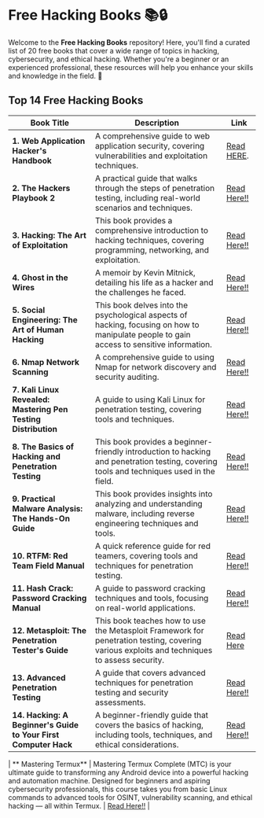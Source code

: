 # Free Hacking Books 📚🔒

Welcome to the **Free Hacking Books** repository! Here, you'll find a curated list of 20 free books that cover a wide range of topics in hacking, cybersecurity, and ethical hacking. Whether you're a beginner or an experienced professional, these resources will help you enhance your skills and knowledge in the field. 🚀

## Top 1️4️ Free Hacking Books

| Book Title | Description | Link |
|------------|-------------|------|
| **1. Web Application Hacker's Handbook** | A comprehensive guide to web application security, covering vulnerabilities and exploitation techniques. | [Read HERE](https://edu.anarcho-copy.org/Against%20Security%20-%20Self%20Security/Dafydd%20Stuttard,%20Marcus%20Pinto%20-%20The%20web%20application%20hacker's%20handbook_%20finding%20and%20exploiting%20security%20flaws-Wiley%20(2011).pdf). | 
| **2. The Hackers Playbook 2** | A practical guide that walks through the steps of penetration testing, including real-world scenarios and techniques. | [Read Here!!](https://someplace-else.neocities.org/books/The%20Hacker%20Playbook%202%20-%20Practical%20Guide%20To%20Penetration%20Testing.pdf)|
| **3. Hacking: The Art of Exploitation** | This book provides a comprehensive introduction to hacking techniques, covering programming, networking, and exploitation. | [Read Here!!](https://www.kea.nu/files/textbooks/humblesec/hacking_artofexploitation_2ndedition.pdf) |
| **4. Ghost in the Wires** | A memoir by Kevin Mitnick, detailing his life as a hacker and the challenges he faced. | [Read Here!!](https://bibliocecifi.wordpress.com/wp-content/uploads/2017/05/ghost-in-the-wires-kevin-mitnick.pdf) |
| **5. Social Engineering: The Art of Human Hacking** | This book delves into the psychological aspects of hacking, focusing on how to manipulate people to gain access to sensitive information. | [Read Here!!](https://ia801200.us.archive.org/33/items/TheAgeOfManipulationWilsonBryanKey/Social%20Engineering%20-%20the%20Art%20of%20Human%20Hacking.pdf)|
| **6. Nmap Network Scanning** | A comprehensive guide to using Nmap for network discovery and security auditing. | [Read Here!!](https://nmap.org/book/intro.html) |
| **7. Kali Linux Revealed: Mastering Pen Testing Distribution** | A guide to using Kali Linux for penetration testing, covering tools and techniques. | [Read Here!!](https://upload.wikimedia.org/wikipedia/commons/5/5d/Kali-Linux-Revealed-2021-edition.pdf) |
| **8. The Basics of Hacking and Penetration Testing** | This book provides a beginner-friendly introduction to hacking and penetration testing, covering tools and techniques used in the field. | [Read Here!!](https://wqreytuk.github.io/Patrick+Engebretson+The+Basics+of+Hacking+and+Penetration+Testing,+Second+Edition+%282013%29.pdf) |
| **9. Practical Malware Analysis: The Hands-On Guide** | This book provides insights into analyzing and understanding malware, including reverse engineering techniques and tools. | [Read Here!!](https://www.kea.nu/files/textbooks/humblesec/practicalmalwareanalysis.pdf) |
| **10. RTFM: Red Team Field Manual** | A quick reference guide for red teamers, covering tools and techniques for penetration testing. | [Read Here!!](https://kolegite.com/EE_library/books_and_lectures/%D0%9A%D0%B8%D0%B1%D0%B5%D1%80%D1%81%D0%B8%D0%B3%D1%83%D1%80%D0%BD%D0%BE%D1%81%D1%82/RTFM%20Red%20Team%20Field%20Manual%20v2%20--%20Ben%20Clark%20%26%20Nick%20Downer.pdf) |
| **11. Hash Crack: Password Cracking Manual** | A guide to password cracking techniques and tools, focusing on real-world applications. | [Read Here!!](https://www.amazon.in/Hash-Crack-Password-Cracking-Manual/dp/1793458618) |
| **12. Metasploit: The Penetration Tester's Guide** | This book teaches how to use the Metasploit Framework for penetration testing, covering various exploits and techniques to assess security. | [Read Here](https://www.kea.nu/files/textbooks/humblesec/metasploit_apenetrationtestersguide.pdf) |
| **13. Advanced Penetration Testing** | A guide that covers advanced techniques for penetration testing and security assessments. | [Read Here!!](https://elhacker.info/manuales/Cybersecurity%20Books/Advanced%20Penetration%20Testing%20-%20Hacking%20the%20World_s%20Most%20Secure%20Networks.pdf) |
| **14. Hacking: A Beginner's Guide to Your First Computer Hack** | A beginner-friendly guide that covers the basics of hacking, including tools, techniques, and ethical considerations. | [Read Here!!](http://repo.darmajaya.ac.id/3933/1/Hacking_%20Beginner%20to%20Expert%20Guide%20to%20Computer%20Hacking%2C%20Basic%20Security%2C%20and%20Penetration%20Testing%20%28Computer%20Science%20Series%29%20%28%20PDFDrive%20%29%20%281%29.pdf) |

| ** Mastering Termux**               | Mastering Termux Complete (MTC) is your ultimate guide to transforming any Android device into a powerful hacking and automation machine. Designed for beginners and aspiring cybersecurity professionals, this course takes you from basic Linux commands to advanced tools for OSINT, vulnerability scanning, and ethical hacking — all within Termux. | [Read Here!!](https://github.com/Asterisk369) |


